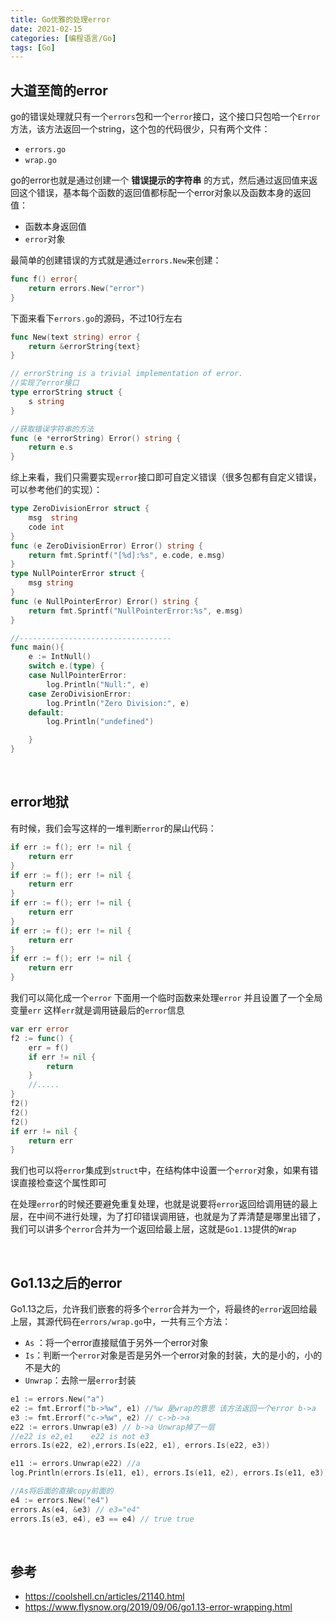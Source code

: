```yaml
---
title: Go优雅的处理error
date: 2021-02-15
categories: [编程语言/Go]
tags: [Go]
---
```


## 大道至简的error

go的错误处理就只有一个`errors`包和一个`error`接口，这个接口只包哈一个`Error`方法，该方法返回一个string，这个包的代码很少，只有两个文件：

- `errors.go`
- `wrap.go`

go的error也就是通过创建一个 **错误提示的字符串** 的方式，然后通过返回值来返回这个错误，基本每个函数的返回值都标配一个error对象以及函数本身的返回值：

- 函数本身返回值
- `error`对象

最简单的创建错误的方式就是通过`errors.New`来创建：

```go
func f() error{
	return errors.New("error")
}
```

下面来看下`errors.go`的源码，不过10行左右

```go
func New(text string) error {
	return &errorString{text}
}

// errorString is a trivial implementation of error.
//实现了error接口
type errorString struct {
	s string
}

//获取错误字符串的方法
func (e *errorString) Error() string {
	return e.s
}
```

综上来看，我们只需要实现`error`接口即可自定义错误（很多包都有自定义错误，可以参考他们的实现）：

```go
type ZeroDivisionError struct {
	msg  string
	code int
}
func (e ZeroDivisionError) Error() string {
	return fmt.Sprintf("[%d]:%s", e.code, e.msg)
}
type NullPointerError struct {
	msg string
}
func (e NullPointerError) Error() string {
	return fmt.Sprintf("NullPointerError:%s", e.msg)
}

//----------------------------------
func main(){
    e := IntNull()
	switch e.(type) {
	case NullPointerError:
		log.Println("Null:", e)
	case ZeroDivisionError:
		log.Println("Zero Division:", e)
	default:
		log.Println("undefined")

	}
}
```

​    

## error地狱

有时候，我们会写这样的一堆判断`error`的屎山代码：

```go
if err := f(); err != nil {
    return err
}
if err := f(); err != nil {
    return err
}
if err := f(); err != nil {
    return err
}
if err := f(); err != nil {
    return err
}
if err := f(); err != nil {
    return err
}
```

我们可以简化成一个`error` 下面用一个临时函数来处理`error` 并且设置了一个全局变量`err`   这样`err`就是调用链最后的`error`信息

```go
var err error
f2 := func() {
    err = f()
    if err != nil {
        return
    }
    //.....
}
f2()
f2()
f2()
if err != nil {
    return err
}
```

我们也可以将`error`集成到`struct`中，在结构体中设置一个`error`对象，如果有错误直接检查这个属性即可

在处理`error`的时候还要避免重复处理，也就是说要将`error`返回给调用链的最上层，在中间不进行处理，为了打印错误调用链，也就是为了弄清楚是哪里出错了，我们可以讲多个`error`合并为一个返回给最上层，这就是`Go1.13`提供的`Wrap`

​    

## Go1.13之后的error

Go1.13之后，允许我们嵌套的将多个`error`合并为一个，将最终的`error`返回给最上层，其源代码在`errors/wrap.go`中，一共有三个方法：

- `As` ：将一个error直接赋值于另外一个error对象
- `Is`：判断一个`error`对象是否是另外一个error对象的封装，大的是小的，小的不是大的
- `Unwrap`：去除一层`error`封装

```go
e1 := errors.New("a")
e2 := fmt.Errorf("b->%w", e1) //%w 是wrap的意思 该方法返回一个error b->a
e3 := fmt.Errorf("c->%w", e2) // c->b->a
e22 := errors.Unwrap(e3) // b->a Unwrap掉了一层
//e22 is e2,e1    e22 is not e3
errors.Is(e22, e2),errors.Is(e22, e1), errors.Is(e22, e3))

e11 := errors.Unwrap(e22) //a
log.Println(errors.Is(e11, e1), errors.Is(e11, e2), errors.Is(e11, e3))

//As将后面的直接copy前面的
e4 := errors.New("e4") 
errors.As(e4, &e3) // e3="e4"
errors.Is(e3, e4), e3 == e4) // true true
```

​    

## 参考

- https://coolshell.cn/articles/21140.html
- https://www.flysnow.org/2019/09/06/go1.13-error-wrapping.html
